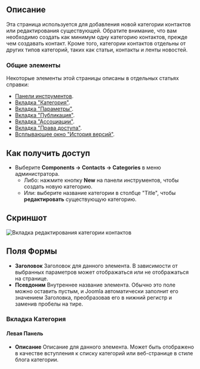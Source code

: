 <!-- Filename: Help4.x:Contacts:_New_or_Edit_Category / Display title: Контакты: Изменить категорию  -->

## Описание

Эта страница используется для добавления новой категории контактов или редактирования существующей. Обратите внимание, что вам необходимо создать как минимум одну категорию контактов, прежде чем создавать контакт. Кроме того, категории контактов отдельны от других типов категорий, таких как статьи, контакты и ленты новостей.

### Общие элементы

Некоторые элементы этой страницы описаны в отдельных статьях справки:

* [Панели инструментов](jdocmanual?article=help/common-elements/toolbars).
* [Вкладка "Категория"](jdocmanual?article=help/common-elements/edit-category).
* [Вкладка "Параметры"](jdocmanual?article=help/common-elements/edit-category-options).
* [Вкладка "Публикация"](jdocmanual?article=help/common-elements/edit-publishing).
* [Вкладка "Ассоциации"](jdocmanual?article=help/common-elements/edit-associations).
* [Вкладка "Права доступа"](jdocmanual?article=help/common-elements/edit-permissions).
* [Всплывающее окно "История версий"](jdocmanual?article=help/common-elements/edit-version-history).

## Как получить доступ

- Выберите **Components → Contacts → Categories** в меню администратора.
  - Либо: нажмите кнопку **New** на панели инструментов, чтобы создать новую категорию.
  - Или: выберите название категории в столбце "Title", чтобы **редактировать** существующую категорию.

## Скриншот

![Вкладка редактирования категории контактов](../../../ru/images/contacts/contacts-edit-category-category-tab.png)

## Поля Формы

- **Заголовок** Заголовок для данного элемента. В зависимости от выбранных параметров может отображаться или не отображаться на странице.
- **Псевдоним** Внутреннее название элемента. Обычно это поле можно оставить пустым, и Joomla автоматически заполнит его значением Заголовка, преобразовав его в нижний регистр и заменив пробелы на тире.

### Вкладка Категория

#### Левая Панель

- **Описание** Описание для данного элемента. Может быть отображено в качестве вступления к списку категорий или веб-странице в стиле блога категории.


